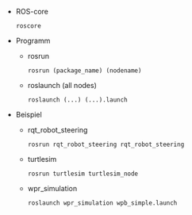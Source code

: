 - ROS-core
	```ROS
	roscore
	```

- Programm 
	- rosrun 
		```ROS
		rosrun (package_name) (nodename)
		```
	- roslaunch (all nodes) 
		```ROS
		roslaunch (...) (...).launch 
		```

- Beispiel 
	- rqt_robot_steering 
		```ROS
		rosrun rqt_robot_steering rqt_robot_steering 
		```
	- turtlesim 
		```ROS
		rosrun turtlesim turtlesim_node
		```
	- wpr_simulation 
		```ROS
		roslaunch wpr_simulation wpb_simple.launch 
		```
		